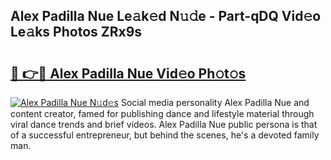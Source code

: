 ## Alex Padilla Nue Le𝚊k𝚎d N𝚞𝚍e - Part-qDQ Vid𝚎o Le𝚊ks Photos ZRx9s

# <h2><a href="http://fb6vex.evod.top/?m=Alex+Padilla+Nue">🔗 👉🔴 Alex Padilla Nue Vid𝚎o Ph𝚘t𝚘s</a></h2>

[![Alex Padilla Nue N𝚞d𝚎s](https://i.imgur.com/8V9OHl7.gif)](http://fb6vex.evod.top/?m=Alex+Padilla+Nue)
Social media personality Alex Padilla Nue and content creator, famed for publishing dance and lifestyle material through viral dance trends and brief videos. Alex Padilla Nue public persona is that of a successful entrepreneur, but behind the scenes, he's a devoted family man. 
